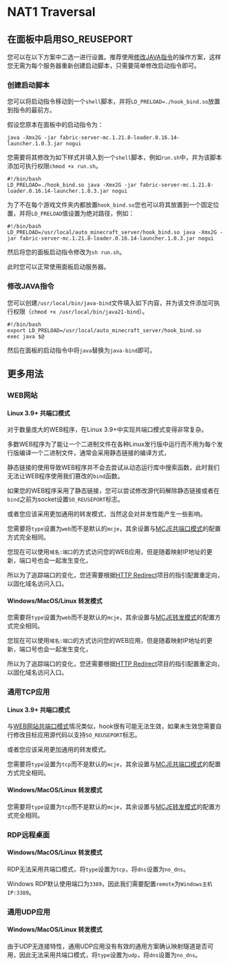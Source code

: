 # NAT1 Traversal

## 在面板中启用SO_REUSEPORT
您可以在以下方案中二选一进行设置。推荐使用[修改JAVA指令](#修改java指令)的操作方案，这样您无需为每个服务器重新创建启动脚本，只需要简单修改启动指令即可。

### 创建启动脚本
您可以将启动指令移动到一个`shell`脚本，并将`LD_PRELOAD=./hook_bind.so`放置到指令的最前方。

假设您原本在面板中的启动指令为：
```shell
java -Xmx2G -jar fabric-server-mc.1.21.8-loader.0.16.14-launcher.1.0.3.jar nogui
```

您需要将其修改为如下样式并填入到一个`shell`脚本，例如`run.sh`中，并为该脚本添加可执行权限`chmod +x run.sh`。
```shell
#!/bin/bash
LD_PRELOAD=./hook_bind.so java -Xmx2G -jar fabric-server-mc.1.21.8-loader.0.16.14-launcher.1.0.3.jar nogui
```

为了不在每个游戏文件夹内都放置`hook_bind.so`您也可以将其放置到一个固定位置，并将`LD_PRELOAD`值设置为绝对路径，例如：

```shell
#!/bin/bash
LD_PRELOAD=/usr/local/auto_minecraft_server/hook_bind.so java -Xmx2G -jar fabric-server-mc.1.21.8-loader.0.16.14-launcher.1.0.3.jar nogui
```

然后将您的面板启动指令修改为`sh run.sh`。

此时您可以正常使用面板启动服务器。

### 修改JAVA指令
您可以创建`/usr/local/bin/java-bind`文件填入如下内容，并为该文件添加可执行权限（`chmod +x /usr/local/bin/java21-bind`）。
```shell
#!/bin/bash
export LD_PRELOAD=/usr/local/auto_minecraft_server/hook_bind.so
exec java $@
```

然后在面板的启动指令中将`java`替换为`java-bind`即可。

## 更多用法

### WEB网站
#### Linux 3.9+ 共端口模式
对于数量庞大的WEB程序，在Linux 3.9+中实现共端口模式变得非常复杂。

多数WEB程序为了能让一个二进制文件在各种Linux发行版中运行而不用为每个发行版编译一个二进制文件，通常会采用静态链接的编译方式，

静态链接的使用导致WEB程序并不会去尝试从动态运行库中搜索函数，此时我们无法让WEB程序使用我们篡改的`bind`函数。

如果您的WEB程序采用了静态链接，您可以尝试修改源代码解除静态链接或者在`bind`之前为socket设置`SO_REUSEPORT`标志。

或者您应该采用更加通用的转发模式，当然这会对并发性能产生一些影响。

您需要将`type`设置为`web`而不是默认的`mcje`，其余设置与[MCJE共端口模式](./README.md#linux-39-共端口模式)的配置方式完全相同。

您现在可以使用`域名:端口`的方式访问您的WEB应用，但是随着映射IP地址的更新，端口号也会一起发生变化，

所以为了追踪端口的变化，您还需要根据[HTTP Redirect](https://github.com/Guation/http_redirect)项目的指引配置重定向，以固化域名访问入口。

#### Windows/MacOS/Linux 转发模式
您需要将`type`设置为`web`而不是默认的`mcje`，其余设置与[MCJE转发模式](./README.md#windowsmacoslinux-转发模式)的配置方式完全相同。

您现在可以使用`域名:端口`的方式访问您的WEB应用，但是随着映射IP地址的更新，端口号也会一起发生变化，

所以为了追踪端口的变化，您还需要根据[HTTP Redirect](https://github.com/Guation/http_redirect)项目的指引配置重定向，以固化域名访问入口。

### 通用TCP应用
#### Linux 3.9+ 共端口模式
与[WEB网站共端口模式](#linux-39-共端口模式)情况类似，hook很有可能无法生效，如果未生效您需要自行修改目标应用源代码以支持`SO_REUSEPORT`标志。

或者您应该采用更加通用的转发模式。

您需要将`type`设置为`tcp`而不是默认的`mcje`，其余设置与[MCJE共端口模式](./README.md#linux-39-共端口模式)的配置方式完全相同。

#### Windows/MacOS/Linux 转发模式
您需要将`type`设置为`tcp`而不是默认的`mcje`，其余设置与[MCJE转发模式](./README.md#windowsmacoslinux-转发模式)的配置方式完全相同。

### RDP远程桌面
#### Windows/MacOS/Linux 转发模式
RDP无法采用共端口模式，将`type`设置为`tcp`，将`dns`设置为`no_dns`。

Windows RDP默认使用端口为`3389`，因此我们需要配置`remote`为`Windows主机IP:3389`。

### 通用UDP应用
#### Windows/MacOS/Linux 转发模式
由于UDP无连接特性，通用UDP应用没有有效的通用方案确认映射隧道是否可用，因此无法采用共端口模式，将`type`设置为`udp`，将`dns`设置为`no_dns`。
